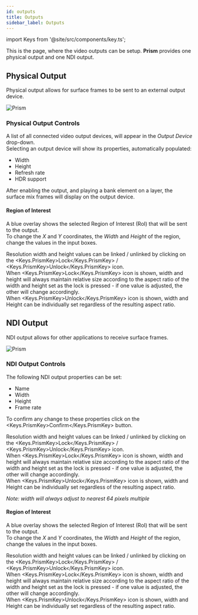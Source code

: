 ```yaml
---
id: outputs
title: Outputs
sidebar_label: Outputs
---
```


import Keys from '@site/src/components/key.ts';

This is the page, where the video outputs can be setup. **Prism** provides one physical output and one NDI output.

## Physical Output

Physical output allows for surface frames to be sent to an external output device.

![Prism](/prism-images/stage/prism-stage-outputs-physical.png)

### Physical Output Controls

A list of all connected video output devices, will appear in the *Output Device* drop-down.  
Selecting an output device will show its properties, automatically populated:

- Width
- Height
- Refresh rate
- HDR support

After enabling the output, and playing a bank element on a layer, the surface mix frames will display on the output device.

#### Region of Interest

A blue overlay shows the selected Region of Interest (RoI) that will be sent to the output.  
To change the *X* and *Y* coordinates, the *Width* and *Height* of the region, change the values in the input boxes.

Resolution width and height values can be linked / unlinked by clicking on the <Keys.PrismKey>Lock</Keys.PrismKey> / <Keys.PrismKey>Unlock</Keys.PrismKey> icon.  
When <Keys.PrismKey>Lock</Keys.PrismKey> icon is shown, width and height will always maintain relative size according to the aspect ratio of the width and height set as the lock is pressed - if one value is adjusted, the other will change accordingly.  
When <Keys.PrismKey>Unlock</Keys.PrismKey> icon is shown, width and Height can be individually set 
regardless of the resulting aspect ratio.

## NDI Output

NDI output allows for other applications to receive surface frames.

![Prism](/prism-images/stage/prism-stage-outputs-ndi.png)

### NDI Output Controls

The following NDI output properties can be set:

- Name
- Width
- Height
- Frame rate

To confirm any change to these properties click on the <Keys.PrismKey>Confirm</Keys.PrismKey> button.

Resolution width and height values can be linked / unlinked by clicking on the <Keys.PrismKey>Lock</Keys.PrismKey> / <Keys.PrismKey>Unlock</Keys.PrismKey> icon.  
When <Keys.PrismKey>Lock</Keys.PrismKey> icon is shown, width and height will always maintain relative size according to the aspect ratio of the width and height set as the lock is pressed - if one value is adjusted, the other will change accordingly.  
When <Keys.PrismKey>Unlock</Keys.PrismKey> icon is shown, width and Height can be individually set 
regardless of the resulting aspect ratio.

*Note: width will always adjust to nearest 64 pixels multiple*

#### Region of Interest

A blue overlay shows the selected Region of Interest (RoI) that will be sent to the output.  
To change the *X* and *Y* coordinates, the *Width* and *Height* of the region, change the values in the input boxes.

Resolution width and height values can be linked / unlinked by clicking on the <Keys.PrismKey>Lock</Keys.PrismKey> / <Keys.PrismKey>Unlock</Keys.PrismKey> icon.  
When <Keys.PrismKey>Lock</Keys.PrismKey> icon is shown, width and height will always maintain relative size according to the aspect ratio of the width and height set as the lock is pressed - if one value is adjusted, the other will change accordingly.  
When <Keys.PrismKey>Unlock</Keys.PrismKey> icon is shown, width and Height can be individually set 
regardless of the resulting aspect ratio.